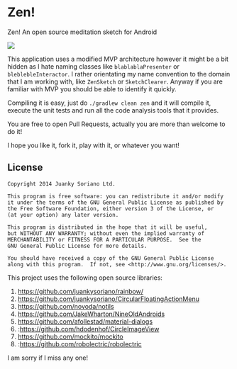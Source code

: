 # Zen!
Zen! An open source meditation sketch for Android

![](http://media.virbcdn.com/cdn_images/resize_1600x1600/92/d65d52c322f4a89a-zen-screenshot.png)

This application uses a modified MVP architecture however it might be a bit hidden as I hate naming classes like `blablablaPresenter` or `bleblebleInteractor`. I rather orientating my name convention to the domain that I am working with, like `ZenSketch` or `SketchClearer`. Anyway if you are familiar with MVP you should be able to identify it quickly.

Compiling it is easy, just do `./gradlew clean zen` and it will compile it, execute the unit tests and run all the code analysis tools that it provides.

You are free to open Pull Requests, actually you are more than welcome to do it!

I hope you like it, fork it, play with it, or whatever you want!


License
--------

    Copyright 2014 Juanky Soriano Ltd.

    This program is free software: you can redistribute it and/or modify
    it under the terms of the GNU General Public License as published by
    the Free Software Foundation, either version 3 of the License, or
    (at your option) any later version.

    This program is distributed in the hope that it will be useful,
    but WITHOUT ANY WARRANTY; without even the implied warranty of
    MERCHANTABILITY or FITNESS FOR A PARTICULAR PURPOSE.  See the
    GNU General Public License for more details.

    You should have received a copy of the GNU General Public License
    along with this program.  If not, see <http://www.gnu.org/licenses/>.

This project uses the following open source libraries:

1. https://github.com/juankysoriano/rainbow/
2. https://github.com/juankysoriano/CircularFloatingActionMenu
3. https://github.com/novoda/notils
4. https://github.com/JakeWharton/NineOldAndroids
5. https://github.com/afollestad/material-dialogs
6. :https://github.com/hdodenhof/CircleImageView
7. https://github.com/mockito/mockito
8. :https://github.com/robolectric/robolectric

I am sorry if I miss any one!
